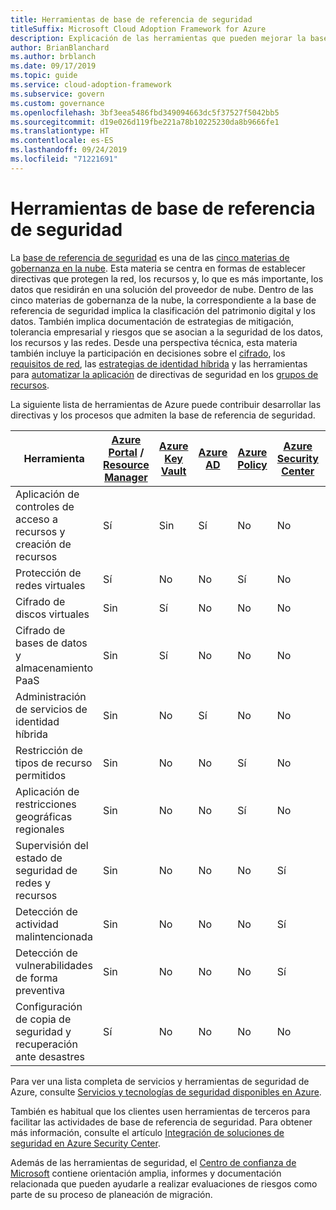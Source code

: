 ```yaml
---
title: Herramientas de base de referencia de seguridad
titleSuffix: Microsoft Cloud Adoption Framework for Azure
description: Explicación de las herramientas que pueden mejorar la base de referencia de seguridad en Azure.
author: BrianBlanchard
ms.author: brblanch
ms.date: 09/17/2019
ms.topic: guide
ms.service: cloud-adoption-framework
ms.subservice: govern
ms.custom: governance
ms.openlocfilehash: 3bf3eea5486fbd349094663dc5f37527f5042bb5
ms.sourcegitcommit: d19e026d119fbe221a78b10225230da8b9666fe1
ms.translationtype: HT
ms.contentlocale: es-ES
ms.lasthandoff: 09/24/2019
ms.locfileid: "71221691"
---
```

# <a name="security-baseline-tools-in-azure"></a>Herramientas de base de referencia de seguridad

La [base de referencia de seguridad](./index.md) es una de las [cinco materias de gobernanza en la nube](../governance-disciplines.md). Esta materia se centra en formas de establecer directivas que protegen la red, los recursos y, lo que es más importante, los datos que residirán en una solución del proveedor de nube. Dentro de las cinco materias de gobernanza de la nube, la correspondiente a la base de referencia de seguridad implica la clasificación del patrimonio digital y los datos. También implica documentación de estrategias de mitigación, tolerancia empresarial y riesgos que se asocian a la seguridad de los datos, los recursos y las redes. Desde una perspectiva técnica, esta materia también incluye la participación en decisiones sobre el [cifrado](../../decision-guides/encryption/index.md), los [requisitos de red](../../decision-guides/software-defined-network/index.md), las [estrategias de identidad híbrida](../../decision-guides/identity/index.md) y las herramientas para [automatizar la aplicación](../../decision-guides/policy-enforcement/index.md) de directivas de seguridad en los [grupos de recursos](../../decision-guides/resource-consistency/index.md).

La siguiente lista de herramientas de Azure puede contribuir desarrollar las directivas y los procesos que admiten la base de referencia de seguridad.

| Herramienta | [Azure Portal](https://azure.microsoft.com/features/azure-portal) / [Resource Manager](https://docs.microsoft.com/azure/azure-resource-manager/resource-group-overview)  | [Azure Key Vault](https://docs.microsoft.com/azure/key-vault)  | [Azure AD](https://docs.microsoft.com/azure/active-directory/fundamentals/active-directory-whatis) | [Azure Policy](https://docs.microsoft.com/azure/governance/policy/overview) | [Azure Security Center](https://docs.microsoft.com/azure/security-center/security-center-intro) | [Azure Monitor](https://docs.microsoft.com/azure/azure-monitor/overview) |
|------------------------------------------------------------|---------------------------------|-----------------|----------|--------------|-----------------------|---------------|
| Aplicación de controles de acceso a recursos y creación de recursos   | Sí                             | Sin              | Sí      | No           | No                    | Sin            |
| Protección de redes virtuales                                    | Sí                             | No              | No       | Sí          | No                    | Sin            |
| Cifrado de discos virtuales                                     | Sin                              | Sí             | No       | No           | No                    | Sin            |
| Cifrado de bases de datos y almacenamiento PaaS                         | Sin                              | Sí             | No       | No           | No                    | Sin            |
| Administración de servicios de identidad híbrida                            | Sin                              | No              | Sí      | No           | No                    | Sin            |
| Restricción de tipos de recurso permitidos                         | Sin                              | No              | No       | Sí          | No                    | Sin            |
| Aplicación de restricciones geográficas regionales                          | Sin                              | No              | No       | Sí          | No                    | Sin            |
| Supervisión del estado de seguridad de redes y recursos          | Sin                              | No              | No       | No           | Sí                   | Sí           |
| Detección de actividad malintencionada                                  | Sin                              | No              | No       | No           | Sí                   | Sí           |
| Detección de vulnerabilidades de forma preventiva                        | Sin                              | No              | No       | No           | Sí                   | Sin            |
| Configuración de copia de seguridad y recuperación ante desastres                     | Sí                             | No              | No       | No           | No                    | Sin            |

Para ver una lista completa de servicios y herramientas de seguridad de Azure, consulte [Servicios y tecnologías de seguridad disponibles en Azure](https://docs.microsoft.com/azure/security/azure-security-services-technologies).

También es habitual que los clientes usen herramientas de terceros para facilitar las actividades de base de referencia de seguridad. Para obtener más información, consulte el artículo [Integración de soluciones de seguridad en Azure Security Center](https://docs.microsoft.com/azure/security-center/security-center-partner-integration).

Además de las herramientas de seguridad, el [Centro de confianza de Microsoft](https://www.microsoft.com/trustcenter/guidance/risk-assessment) contiene orientación amplia, informes y documentación relacionada que pueden ayudarle a realizar evaluaciones de riesgos como parte de su proceso de planeación de migración.
